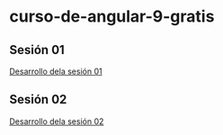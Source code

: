 # curso-de-angular-9-gratis

## Sesión 01
[Desarrollo dela sesión 01](https://github.com/open-way/curso-de-angular-9-gratis/tree/master/sesion-01/miProyecto)
## Sesión 02
[Desarrollo dela sesión 02](https://github.com/open-way/curso-de-angular-9-gratis/blob/master/sesion-02.md)
